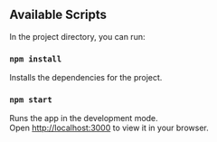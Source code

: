 ## Available Scripts

In the project directory, you can run:

### `npm install`

Installs the dependencies for the project.


### `npm start`

Runs the app in the development mode.\
Open [http://localhost:3000](http://localhost:3000) to view it in your browser.

